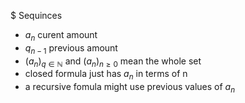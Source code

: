 $ Sequinces

- $a_n$ curent amount
- $q_{n-1}$ previous amount
- $(a_n)_{q\in{\mathbb{N}}}$ and $(a_n)_{n\ge0}$ mean the whole set
- closed formula just has $a_n$ in terms of n
- a recursive fomula might use previous values of $a_n$
